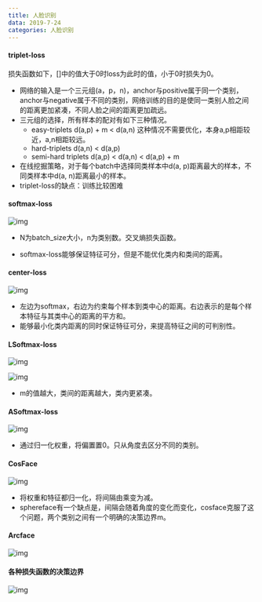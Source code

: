 ```yaml
---
title: 人脸识别
data: 2019-7-24
categories: 人脸识别
---
```


#### triplet-loss

损失函数如下，[]中的值大于0时loss为此时的值，小于0时损失为0。

- 网络的输入是一个三元组(a，p，n)，anchor与positive属于同一个类别，anchor与negative属于不同的类别，网络训练的目的是使同一类别人脸之间的距离更加紧凑，不同人脸之间的距离更加疏远。
- 三元组的选择，所有样本的配对有如下三种情况。
  - easy-triplets   d(a,p) + m < d(a,n)   这种情况不需要优化，本身a,p相距较近，a,n相距较远。
  - hard-triplets   d(a,n) < d(a,p)
  - semi-hard triplets   d(a,p) < d(a,n) < d(a,p) + m
- 在线挖掘策略，对于每个batch中选择同类样本中d(a, p)距离最大的样本，不同类样本中d(a, n)距离最小的样本。
- triplet-loss的缺点：训练比较困难

#### softmax-loss

![img](http://note.youdao.com/yws/res/1247/WEBRESOURCE07d07628746ca5537974584ffbb55488)

- N为batch_size大小，n为类别数。交叉熵损失函数。

- softmax-loss能够保证特征可分，但是不能优化类内和类间的距离。

#### center-loss

![img](http://note.youdao.com/yws/res/1252/WEBRESOURCE28f40d23c29ae0b28b5643621f642af5)

- 左边为softmax，右边为约束每个样本到类中心的距离。右边表示的是每个样本特征与其类中心的距离的平方和。
- 能够最小化类内距离的同时保证特征可分，来提高特征之间的可判别性。

#### LSoftmax-loss

![img](http://note.youdao.com/yws/res/1267/WEBRESOURCEd44a0c33e15d4c70ee1b705c322289b3)

![img](http://note.youdao.com/yws/res/1269/WEBRESOURCEc89d5848f8e580f32cb20b53394f90e9)

- m的值越大，类间的距离越大，类内更紧凑。

#### ASoftmax-loss

![img](http://note.youdao.com/yws/res/1278/WEBRESOURCE69edd216c8dbc36f6ba9099aa11dca0b)

- 通过归一化权重，将偏置置0。只从角度去区分不同的类别。

#### CosFace

![img](http://note.youdao.com/yws/res/1282/WEBRESOURCE339e5f077d36137d28dc3aa8bf31fa3a)

- 将权重和特征都归一化，将间隔由乘变为减。
- sphereface有一个缺点是，间隔会随着角度的变化而变化，cosface克服了这个问题，两个类别之间有一个明确的决策边界m。

#### Arcface

![img](http://note.youdao.com/yws/res/1292/WEBRESOURCE68b7b1737653eff47a44aa999a82e459)

#### 各种损失函数的决策边界

![img](http://note.youdao.com/yws/res/1294/WEBRESOURCE4be5346c368b8f26222202df306a00bd)